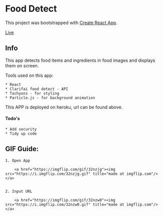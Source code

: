 # Food Detect

This project was bootstrapped with [Create React App](https://github.com/facebook/create-react-app).

[Live](https://mysterious-sands-38691.herokuapp.com/)

## Info

This app detects food items and ingredients in food images and displays them on screen.

Tools used on this app: 

	* React 
	* Clarifai food detect - API
	* Tachyons - for styling
	* Particle.js - for background animation

This APP is deployed on heroku, url can be found above. 

#### Todo's 

	* Add security
	* Tidy up code 

## GIF Guide: 

	1. Open App 

		<a href="https://imgflip.com/gif/32nzjg"><img src="https://i.imgflip.com/32nzjg.gif" title="made at imgflip.com"/></a>


	2. Input URL

		<a href="https://imgflip.com/gif/32nzw0"><img src="https://i.imgflip.com/32nzw0.gif" title="made at imgflip.com"/></a>
